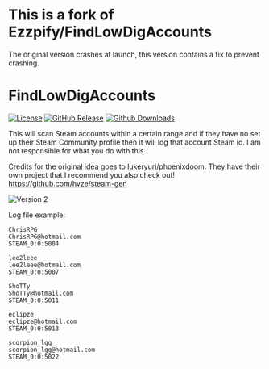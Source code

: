 # This is a fork of Ezzpify/FindLowDigAccounts

The original version crashes at launch, this version contains a fix to prevent crashing.

# FindLowDigAccounts

[![License](https://img.shields.io/github/license/Ezzpify/FindLowDigAccounts.svg?label=License&maxAge=86400)](./LICENSE)
[![GitHub Release](https://img.shields.io/github/release/Ezzpify/FindLowDigAccounts.svg?label=Latest&maxAge=60)](https://github.com/Ezzpify/HourBoostr/releases/latest)
[![Github Downloads](https://img.shields.io/github/downloads/Ezzpify/FindLowDigAccounts/latest/total.svg?label=Downloads&maxAge=60)](https://github.com/Ezzpify/FindLowDigAccounts/releases/latest)

This will scan Steam accounts within a certain range and if they have no set up their Steam Community profile then it will log that account Steam id. I am not responsible for what you do with this.

Credits for the original idea goes to lukeryuri/phoenixdoom. They have their own project that I recommend you also check out! https://github.com/hvze/steam-gen

![Version 2](http://i.imgur.com/7rWbmJl.gif)

Log file example:
```
ChrisRPG
ChrisRPG@hotmail.com
STEAM_0:0:5004

lee2leee
lee2leee@hotmail.com
STEAM_0:0:5007

ShoTTy
ShoTTy@hotmail.com
STEAM_0:0:5011

eclipze
eclipze@hotmail.com
STEAM_0:0:5013

scorpion_lgg
scorpion_lgg@hotmail.com
STEAM_0:0:5022
```
